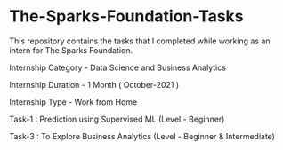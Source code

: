 # The-Sparks-Foundation-Tasks
This repository contains the tasks that I completed while working as an intern for The Sparks Foundation.

Internship Category - Data Science and Business Analytics

Internship Duration - 1 Month ( October-2021 )

Internship Type - Work from Home

Task-1 : Prediction using Supervised ML (Level - Beginner)

Task-3 : To Explore Business Analytics (Level - Beginner & Intermediate)
